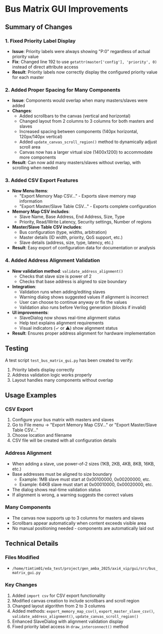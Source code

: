 # Bus Matrix GUI Improvements

## Summary of Changes

### 1. Fixed Priority Label Display
- **Issue**: Priority labels were always showing "P:0" regardless of actual priority value
- **Fix**: Changed line 192 to use `getattr(master['config'], 'priority', 0)` instead of direct attribute access
- **Result**: Priority labels now correctly display the configured priority value for each master

### 2. Added Proper Spacing for Many Components
- **Issue**: Components would overlap when many masters/slaves were added
- **Changes**:
  - Added scrollbars to the canvas (vertical and horizontal)
  - Changed layout from 2 columns to 3 columns for both masters and slaves
  - Increased spacing between components (140px horizontal, 120px/140px vertical)
  - Added `update_canvas_scroll_region()` method to dynamically adjust scroll area
  - Canvas now has a larger virtual size (1400x1200) to accommodate more components
- **Result**: Can now add many masters/slaves without overlap, with scrolling when needed

### 3. Added CSV Export Features
- **New Menu Items**:
  - "Export Memory Map CSV..." - Exports slave memory map information
  - "Export Master/Slave Table CSV..." - Exports complete configuration
- **Memory Map CSV includes**:
  - Slave Name, Base Address, End Address, Size, Type
  - Priority, Read/Write Latency, Security settings, Number of regions
- **Master/Slave Table CSV includes**:
  - Bus configuration (type, widths, arbitration)
  - Master details (ID width, priority, QoS support, etc.)
  - Slave details (address, size, type, latency, etc.)
- **Result**: Easy export of configuration data for documentation or analysis

### 4. Added Address Alignment Validation
- **New validation method**: `validate_address_alignment()`
  - Checks that slave size is power of 2
  - Checks that base address is aligned to size boundary
- **Integration**:
  - Validation runs when adding/editing slaves
  - Warning dialog shows suggested values if alignment is incorrect
  - User can choose to continue anyway or fix the values
  - Validation also runs before Verilog generation (blocks if invalid)
- **UI improvements**:
  - SlaveDialog now shows real-time alignment status
  - Help text explains alignment requirements
  - Visual indicators (✓ or ⚠️) show alignment status
- **Result**: Ensures proper address alignment for hardware implementation

## Testing

A test script `test_bus_matrix_gui.py` has been created to verify:
1. Priority labels display correctly
2. Address validation logic works properly
3. Layout handles many components without overlap

## Usage Examples

### CSV Export
1. Configure your bus matrix with masters and slaves
2. Go to File menu → "Export Memory Map CSV..." or "Export Master/Slave Table CSV..."
3. Choose location and filename
4. CSV file will be created with all configuration details

### Address Alignment
- When adding a slave, use power-of-2 sizes (1KB, 2KB, 4KB, 8KB, 16KB, etc.)
- Base addresses must be aligned to size boundary
  - Example: 1MB slave must start at 0x00100000, 0x00200000, etc.
  - Example: 64KB slave must start at 0x00010000, 0x00020000, etc.
- The dialog shows real-time validation status
- If alignment is wrong, a warning suggests the correct values

### Many Components
- The canvas now supports up to 3 columns for masters and slaves
- Scrollbars appear automatically when content exceeds visible area
- No manual positioning needed - components are automatically laid out

## Technical Details

### Files Modified
- `/home/timtim01/eda_test/project/gen_amba_2025/axi4_vip/gui/src/bus_matrix_gui.py`

### Key Changes
1. Added `import csv` for CSV export functionality
2. Modified canvas creation to include scrollbars and scroll region
3. Changed layout algorithm from 2 to 3 columns
4. Added methods: `export_memory_map_csv()`, `export_master_slave_csv()`, `validate_address_alignment()`, `update_canvas_scroll_region()`
5. Enhanced SlaveDialog with alignment validation display
6. Fixed priority label access in `draw_interconnect()` method
